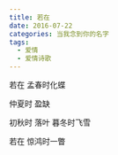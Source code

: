 ```yaml
---
title: 若在
date: 2016-07-22
categories: 当我念到你的名字
tags:
  - 爱情
  - 爱情诗歌
---
```


若在 
孟春时化蝶
<!--more-->
仲夏时
盈缺

初秋时
落叶
暮冬时飞雪

若在
惊鸿时一瞥